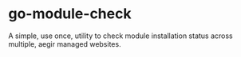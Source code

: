 go-module-check
===============

A simple, use once, utility to check module installation status across multiple, aegir managed websites.